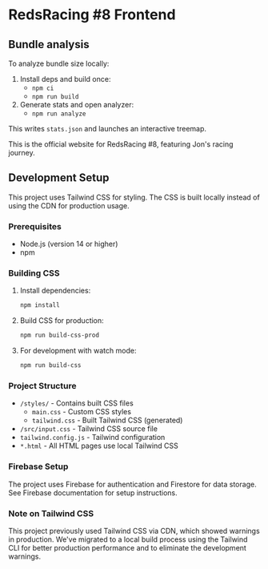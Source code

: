 # RedsRacing #8 Frontend

## Bundle analysis

To analyze bundle size locally:

1. Install deps and build once:
   - `npm ci`
   - `npm run build`
2. Generate stats and open analyzer:
   - `npm run analyze`

This writes `stats.json` and launches an interactive treemap.

This is the official website for RedsRacing #8, featuring Jon's racing journey.

## Development Setup

This project uses Tailwind CSS for styling. The CSS is built locally instead of using the CDN for production usage.

### Prerequisites

- Node.js (version 14 or higher)
- npm

### Building CSS

1. Install dependencies:

   ```bash
   npm install
   ```

2. Build CSS for production:

   ```bash
   npm run build-css-prod
   ```

3. For development with watch mode:
   ```bash
   npm run build-css
   ```

### Project Structure

- `/styles/` - Contains built CSS files
  - `main.css` - Custom CSS styles
  - `tailwind.css` - Built Tailwind CSS (generated)
- `/src/input.css` - Tailwind CSS source file
- `tailwind.config.js` - Tailwind configuration
- `*.html` - All HTML pages use local Tailwind CSS

### Firebase Setup

The project uses Firebase for authentication and Firestore for data storage. See Firebase documentation for setup instructions.

### Note on Tailwind CSS

This project previously used Tailwind CSS via CDN, which showed warnings in production. We've migrated to a local build process using the Tailwind CLI for better production performance and to eliminate the development warnings.
